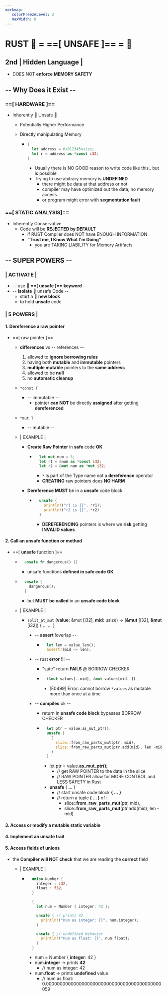 ```yaml
---
markmap:
   colorFreezeLevel: 2
   maxWidth: 0
---
```


# RUST 🚧 = ==[ UNSAFE ]== = 🚧

## 2nd **| Hidden Language |**

- DOES NOT **enforce MEMORY SAFETY**

## -- Why Does it Exist --

### ==[ HARDWARE ]==

- Inherently 🚧 Unsafe 🚧
  - Potentially Higher Performance
  - Directly manipulating Memory

    - ```rust
      {
        let address = 0x012345usize;
        let r = address as *const i32; 
      }
      ```

      - Usually there is NO GOOD reason to
       write code like this.. but is possible
      - Trying to use abitrary memory is **UNDEFINED**
        - there might be data at that address or not
        - compiler may have optimized out the data, no memory access
        - or program might error with **segmentation fault**

### ==[ STATIC ANALYSIS]==

- Inherently Conservative
  - Code will be **REJECTED by DEFAULT**
    - if RUST Compiler does NOT have
     ENOUGH INFORMATION
    - **"Trust me, I Know What I'm Doing"**
      - you are TAKING LIABILITY for Memory Artifacts

## -- SUPER POWERS --

### | ACTIVATE |

- -- use 🚧 **==[ unsafe ]==** **keyword** --
- -- **Isolate** 🚧 unsafe Code --
  - start a 🧰 **new block**
  - to hold **unsafe** code

### | 5 **POWERS** |

#### 1. **Dereference** a **raw** pointer

- ==[ raw pointer ]==
  - **differences** vs -- references --
    1. allowed to **ignore borrowing rules**
    2. having both **mutable** and **immutable** pointers
    3. **multiple mutable** pointers to the **same address**
    4. allowed to be **null**
    5. no **automatic cleanup**

  - `*const T`
    - -- immutable --
      - pointer **can NOT** be directly **assigned**
      after getting **dereferenced**
  - `*mut T`
    - -- mutable --
  - | EXAMPLE |

    - **Create Raw Pointer** in
      **safe** code **OK**

      - ```rust
          let mut num = 5;
          let r1 = &num as *const i32;
          let r2 = &mut num as *mut i32;
        ```

        - `*` is part of the Type name
          not a **dereference** operator
        - **CREATING** raw pointers does **NO HARM**

    - **Dereference MUST** be
      in a **unsafe** code block

      - ```rust
          unsafe {
            println!("r1 is {}", *r1);
            println!("r2 is {}", *r2)
          }
        ```

        - **DEREFERENCING** pointers is where
        we **risk** getting **INVALID values**

#### 2. Call an **unsafe** function or method

- ==[ **unsafe** function ]==
  
  - ```rust
      unsafe fn dangerous() {}
    ```

    - unsafe functions **defined in safe code OK**

  - ```rust
      unsafe {
        dangerous();          
      }
    ```

    - but **MUST be called** in an **unsafe code block**

  - | EXAMPLE |
    - `split_at_mut` (**value:** &mut [i32], **mid:** usize)
     -> (**&mut** [i32], **&mut** [i32]) { ... ... }

      - -- **assert** !overlap --

        - ```rust
            let len = value.len();
            assert!(mid <= len);
          ```

      - -- rust **error** !!! --
        - "safe" return **FAILS** @ BORROW CHECKER

        - ```rust
            (&mut values[..mid], &mut values[mid..])
          ```

          - [E0499] Error: cannot borrow `*values`
           as mutable more than once at a time

      - -- **compiles** ok --
        - return in **unsafe code block** bypasses BORROW CHECKER

        - ```rust
            let ptr = value.as_mut_ptr();
            unsafe {
              (
                slice::from_raw_parts_mut(ptr, mid),
                slice::from_raw_parts_mut(ptr.add(mid), len -mid)
              )
            }
          ```

          - let ptr = value.**as_mut_ptr()**;
            - // get RAW POINTER to the data in the slice
            - // RAW POINTER allow for MORE CONTROL
             and LESS SAFETY in Rust
          - **unsafe** { ... }
            - // start unsafe code block **{ ... }**
            - // return a tuple **( ... )** of :
              - slice::**from_raw_parts_mut**(ptr, mid),
              - slice::**from_raw_parts_mut**(ptr.add(mid), len -mid)

#### 3. Access or modify a **mutable static** variable

#### 4. Implement an **unsafe trait**

#### 5. Access **fields of unions**

- the **Compiler will NOT check** that
  we are reading the **correct** field
  - | EXAMPLE |

    - ```rust
        union Number {
          integer : i32,
          float : f32,
        }

        {
          let num = Number { integer: 42 };

          unsafe { // prints 42
            println!("num as integer: {}", num.integer); 
          }

          unsafe { // undefined behavior
            println!("num as float: {}", num.float);
          }
        }

      ```

      - num = Number { **integer**: 42 }
      - num.**integer** -> prints **42**
        - // num as integer: 42
      - num.**float** -> prints **undefined** value
        - // num as float: 0.000000000000000000000000000000000000000000059
